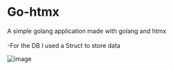 # Go-htmx
A simple golang application made with golang and htmx <br></br>
-For the DB I used a Struct to store data

![image](https://github.com/ibz11/Go-htmx/assets/90426909/15d69b2a-1b0f-474c-ae62-b62e11517d89)

